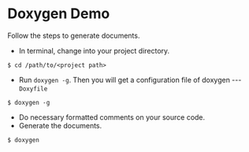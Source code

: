 
Doxygen Demo
============

Follow the steps to generate documents.
- In terminal, change into your project directory.
```
$ cd /path/to/<project path>
```
- Run `doxygen -g`. Then you will get a configuration file of doxygen --- `Doxyfile`
```
$ doxygen -g
```
- Do necessary formatted comments on your source code.
- Generate the documents.
```
$ doxygen
```

